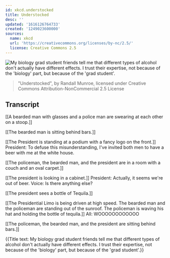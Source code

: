 ```yaml
---
id: xkcd.understocked
title: Understocked
desc: ''
updated: '1616126764733'
created: '1249023600000'
sources:
  name: xkcd
  url: 'https://creativecommons.org/licenses/by-nc/2.5/'
  license: Creative Commons 2.5
---
```

![My biology grad student friends tell me that different types of alcohol don't actually have different effects. I trust their expertise, not because of the 'biology' part, but because of the 'grad student'.](https://imgs.xkcd.com/comics/understocked.png)
> "Understocked", by Randall Munroe, licensed under Creative Commons Attribution-NonCommercial 2.5 License

## Transcript
[[A bearded man with glasses and a police man are swearing at each other on a stoop.]]

[[The bearded man is sitting behind bars.]]

[[The President is standing at a podium with a fancy logo on the front.]]
President: To defuse this misunderstanding, I've invited both men to have a beer with me at the white house.

[[The policeman, the bearded man, and the president are in a room with a couch and an oval carpet.]]

[[The president is looking in a cabinet.]]
President: Actually, it seems we're out of beer.
Voice: Is there anything else?

[[The president sees a bottle of Tequila.]]

[[The Presidential Limo is being driven at high speed.  The bearded man and the policeman are standing out of the sunroof.  The policeman is waving his hat and holding the bottle of tequila.]]
All: WOOOOOOOOOOOO

[[The policeman, the bearded man, and the president are sitting behind bars.]]

{{Title text: My biology grad student friends tell me that different types of alcohol don't actually have different effects. I trust their expertise, not because of the 'biology' part, but because of the 'grad student'.}}

